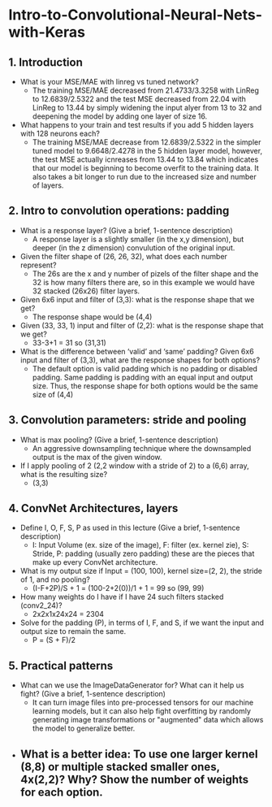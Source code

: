 # Intro-to-Convolutional-Neural-Nets-with-Keras

## 1. Introduction
- What is your MSE/MAE with linreg vs tuned network? 
  - The training MSE/MAE decreased from 21.4733/3.3258 with LinReg to 12.6839/2.5322 and the test MSE decreased from 22.04 with LinReg to 13.44 by simply widening the input alyer from 13 to 32 and deepening the model by adding one layer of size 16.
- What happens to your train and test results if you add 5 hidden layers with 128 neurons each?
  - The training MSE/MAE decrease from 12.6839/2.5322 in the simpler tuned model to 9.6648/2.4278 in the 5 hidden layer model, however, the test MSE actually icnreases from 13.44 to 13.84 which indicates that our model is beginning to become overfit to the training data. It also takes a bit longer to run due to the increased size and number of layers.

## 2. Intro to convolution operations: padding
  - What is a response layer? (Give a brief, 1-sentence description)
    - A response layer is a slightly smaller (in the x,y dimension), but deeper (in the z dimension) convulution of the original input.
  - Given the filter shape of (26, 26, 32), what does each number represent?
    - The 26s are the x and y number of pizels of the filter shape and the 32 is how many filters there are, so in this example we would have 32 stacked (26x26) filter layers.
  - Given 6x6 input and filter of (3,3): what is the response shape that we get? 
    - The response shape would be (4,4)
  - Given (33, 33, 1) input and filter of (2,2): what is the response shape that we get? 
    - 33-3+1 = 31 so (31,31)
  - What is the difference between ‘valid’ and ‘same’ padding? Given 6x6 input and filter of (3,3), what are the response shapes for both options?
    - The default option is valid padding which is no padding or disabled padding. Same padding is padding with an equal input and output size. Thus, the response shape for both options would be the same size of (4,4)

## 3. Convolution parameters: stride and pooling
  - What is max pooling? (Give a brief, 1-sentence description)
    - An aggressive downsampling technique where the downsampled output is the max of the given window.
  - If I apply pooling of 2 (2,2 window with a stride of 2) to a (6,6) array, what is the resulting size?
    - (3,3)

## 4. ConvNet Architectures, layers
  - Define I, O, F, S, P as used in this lecture (Give a brief, 1-sentence description)
    - I: Input Volume (ex. size of the image), F: filter (ex. kernel zie), S: Stride, P: padding (usually zero padding) these are the pieces that make up every ConvNet architecture.
  - What is my output size if Input = (100, 100), kernel size=(2, 2), the stride of 1, and no pooling?
    - (I-F+2P)/S + 1 = (100-2+2(0))/1 + 1 = 99 so (99, 99)
  - How many weights do I have if I have 24 such filters stacked (conv2_24)?
    - 2x2x1x24x24 = 2304
  - Solve for the padding (P), in terms of I, F, and S, if we want the input and output size to remain the same. 
    - P = (S + F)/2

## 5. Practical patterns
  - What can we use the ImageDataGenerator for? What can it help us fight? (Give a brief, 1-sentence description)
    - It can turn image files into pre-processed tensors for our machine learning models, but it can also help fight overfitting by randomly generating image transformations or "augmented" data which allows the model to generalize better.
  - What is a better idea: To use one larger kernel (8,8) or multiple stacked smaller ones, 4x(2,2)? Why? Show the number of weights for each option. 
    - 









